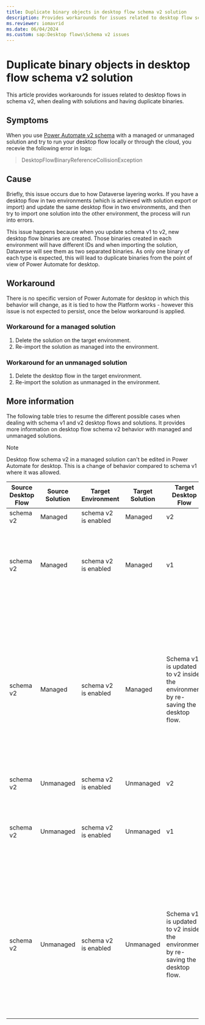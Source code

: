 ```yaml
---
title: Duplicate binary objects in desktop flow schema v2 solution
description: Provides workarounds for issues related to desktop flow schema v2, when dealing with solutions and having duplicate binaries.
ms.reviewer: iomavrid
ms.date: 06/04/2024
ms.custom: sap:Desktop flows\Schema v2 issues
---
```

# Duplicate binary objects in desktop flow schema v2 solution

This article provides workarounds for issues related to desktop flows in schema v2, when dealing with solutions and having duplicate binaries.

## Symptoms

When you use [Power Automate v2 schema](/power-automate/desktop-flows/schema) with a managed or unmanaged solution and try to run your desktop flow locally or through the cloud, you recevie the following error in logs:

> DesktopFlowBinaryReferenceCollisionException

## Cause

Briefly, this issue occurs due to how Dataverse layering works. If you have a desktop flow in two environments (which is achieved with solution export or import) and update the same desktop flow in two environments, and then try to import one solution into the other environment, the process will run into errors.

This issue happens because when you update schema v1 to v2, new desktop flow binaries are created. Those binaries created in each environment will have different IDs and when importing the solution, Dataverse will see them as two separated binaries. As only one binary of each type is expected, this will lead to duplicate binaries from the point of view of Power Automate for desktop.

## Workaround

There is no specific version of Power Automate for desktop in which this behavior will change, as it is tied to how the Platform works - however this issue is not expected to persist, once the below workaround is applied.

### Workaround for a managed solution

1. Delete the solution on the target environment.
2. Re-import the solution as managed into the environment.

### Workaround for an unmanaged solution

1. Delete the desktop flow in the target environment.
2. Re-import the solution as unmanaged in the environment.

## More information

The following table tries to resume the different possible cases when dealing with schema v1 and v2 desktop flows and solutions. It provides more information on desktop flow schema v2 behavior with managed and unmanaged solutions.

> [!NOTE]
> Desktop flow schema v2 in a managed solution can't be edited in Power Automate for desktop. This is a change of behavior compared to schema v1 where it was allowed.

|Source Desktop Flow|Source Solution|Target Environment|Target Solution|Target Desktop Flow|State after import|Comments|Fix|
|---|---|---|---|---|---|---|---|
|schema v2|Managed|schema v2 is enabled|Managed|v2|Good|||
|schema v2|Managed|schema v2 is enabled|Managed|v1|Good|Importing a schema v2 solution into an environment that has schema v1 enabled will work without any issue.||
|schema v2|Managed|schema v2 is enabled|Managed|Schema v1 is updated to v2 inside the environment by re-saving the desktop flow.|Erroneous|Updating a managed desktop flow with schema v1 to v2 will create an unmanaged layer. When you import the solution, duplicate binaries occur and prevent the desktop flow from running. You're recommended not updating or changing a managed desktop flow.|Delete the managed solution on the target environment and re-import the solution.|
|schema v2|Unmanaged|schema v2 is enabled|Unmanaged|v2|Good|||
|schema v2|Unmanaged|schema v2 is enabled|Unmanaged|v1|Good|Importing a schema v2 solution into an environment that has schema v1 enabled will work without any issue.||
|schema v2|Unmanaged|schema v2 is enabled|Unmanaged|Schema v1 is updated to v2 inside the environment by re-saving the desktop flow.|Erroneous|Updating the unmanaged flows will create new binaries. When you import the desktop flow from another environment, the binaries won't have the same IDs and will be duplicated.|Delete the desktop flow from the target environment (deleting an unmanaged solution isn't sufficient because it doesn't delete the desktop flow), then re-import the unmanaged solution.|
